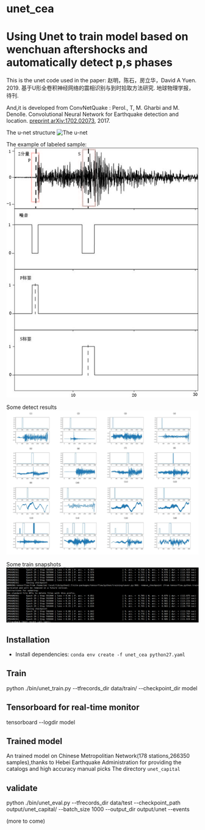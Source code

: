 # unet_cea
Using Unet to train model based on wenchuan aftershocks and automatically detect p,s phases
============= 

This is the unet code used in the paper:
赵明，陈石，房立华，David A Yuen. 2019. 基于U形全卷积神经网络的震相识别与到时拾取方法研究. 地球物理学报，待刊.

And,it is developed from ConvNetQuake :
Perol., T, M. Gharbi and M. Denolle. Convolutional Neural Network for Earthquake detection and location. [preprint arXiv:1702.02073](https://arxiv.org/abs/1702.02073), 2017.

The u-net structure
![The u-net](./fig1.png)

The example of labeled sample:
![labeled sample](./fig2.jpg)

Some detect results
![Detections](./fig3.jpg)

Some train snapshots
![snapshots](./20190414211527.png)
## Installation
* Install dependencies: `conda env create -f unet_cea python27.yaml`

## Train

python ./bin/unet_train.py --tfrecords_dir data/train/  --checkpoint_dir model

## Tensorboard for real-time monitor

tensorboard --logdir model

## Trained model
An trained model on Chinese Metropolitian Network(178 stations,266350 samples),thanks to  Hebei Earthquake Administration for providing the catalogs and high accuracy manual picks 
The directory `unet_capital`

## validate
python ./bin/unet_eval.py --tfrecords_dir data/test --checkpoint_path output/unet_capital/  --batch_size 1000 --output_dir output/unet --events


(more to come) 
